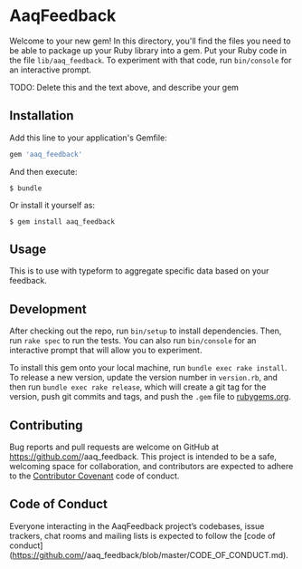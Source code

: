 # AaqFeedback

Welcome to your new gem! In this directory, you'll find the files you need to be able to package up your Ruby library into a gem. Put your Ruby code in the file `lib/aaq_feedback`. To experiment with that code, run `bin/console` for an interactive prompt.

TODO: Delete this and the text above, and describe your gem

## Installation

Add this line to your application's Gemfile:

```ruby
gem 'aaq_feedback'
```

And then execute:

    $ bundle

Or install it yourself as:

    $ gem install aaq_feedback

## Usage

This is to use with typeform to aggregate specific data based on your feedback.

## Development

After checking out the repo, run `bin/setup` to install dependencies. Then, run `rake spec` to run the tests. You can also run `bin/console` for an interactive prompt that will allow you to experiment.

To install this gem onto your local machine, run `bundle exec rake install`. To release a new version, update the version number in `version.rb`, and then run `bundle exec rake release`, which will create a git tag for the version, push git commits and tags, and push the `.gem` file to [rubygems.org](https://rubygems.org).

## Contributing

Bug reports and pull requests are welcome on GitHub at https://github.com/<github username>/aaq_feedback. This project is intended to be a safe, welcoming space for collaboration, and contributors are expected to adhere to the [Contributor Covenant](http://contributor-covenant.org) code of conduct.

## Code of Conduct

Everyone interacting in the AaqFeedback project’s codebases, issue trackers, chat rooms and mailing lists is expected to follow the [code of conduct](https://github.com/<github username>/aaq_feedback/blob/master/CODE_OF_CONDUCT.md).
